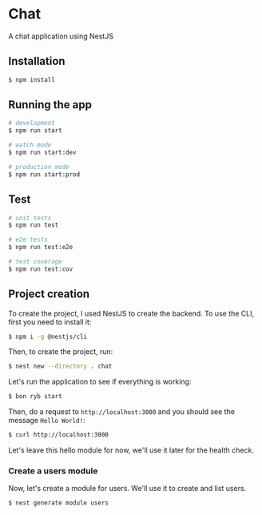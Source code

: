 # Chat
A chat application using NestJS

## Installation

```bash
$ npm install
```

## Running the app

```bash
# development
$ npm run start

# watch mode
$ npm run start:dev

# production mode
$ npm run start:prod
```

## Test

```bash
# unit tests
$ npm run test

# e2e tests
$ npm run test:e2e

# test coverage
$ npm run test:cov
```

## Project creation

To create the project, I used NestJS to create the backend. To use the CLI, 
first you need to install it:

```bash
$ npm i -g @nestjs/cli
```

Then, to create the project, run:

```bash
$ nest new --directory . chat
```

Let's run the application to see if everything is working:

```bash
$ bon ryb start
```

Then, do a request to `http://localhost:3000` and you should see the message `Hello World!`:

```bash
$ curl http://localhost:3000
```

Let's leave this hello module for now, we'll use it later for the health check.

### Create a users module

Now, let's create a module for users. We'll use it to create and list users.

```bash
$ nest generate module users
```
